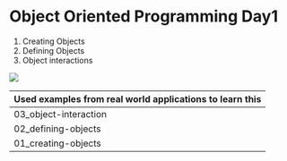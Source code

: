 # Object Oriented Programming Day1

1. Creating Objects
2. Defining Objects
3. Object interactions

![](https://i.ytimg.com/vi/yrIbbKuSqK8/maxresdefault.jpg)

| Used examples from real world applications to learn this |
|----------------------------------|
| 03_object-interaction | Spotify |
| 02_defining-objects | Amazon |
| 01_creating-objects | Twitter |